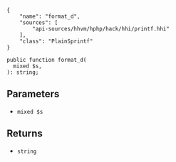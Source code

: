 ``` yamlmeta
{
    "name": "format_d",
    "sources": [
        "api-sources/hhvm/hphp/hack/hhi/printf.hhi"
    ],
    "class": "PlainSprintf"
}
```




``` Hack
public function format_d(
  mixed $s,
): string;
```




## Parameters




+ ` mixed $s `




## Returns




* ` string `
<!-- HHAPIDOC -->
